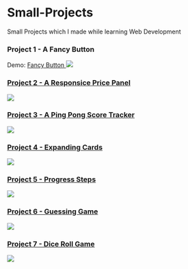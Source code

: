 # Small-Projects

Small Projects which I made while learning Web Development

<h3>Project 1 - A Fancy Button</h3>
Demo: 
<a href="https://harshitbhat.github.io/Small-Projects/1-fancyButton/021.fancyButton.html">
    Fancy Button
</a>
<img src='https://github.com/harshitbhat/Small-Projects/blob/master/screenshots/project1.gif'/>

<a href="https://harshitbhat.github.io/Small-Projects/2-pricePanel/026.pricePanel.html">
    <h3>Project 2 - A Responsice Price Panel </h3>
</a>
<img src='https://github.com/harshitbhat/Small-Projects/blob/master/screenshots/project2.jpeg' />

<a href="https://harshitbhat.github.io/Small-Projects/3-scoreKeeper/index.html">
    <h3>Project 3 - A Ping Pong Score Tracker</h3>
</a>
<img src='https://github.com/harshitbhat/Small-Projects/blob/master/screenshots/project3.gif' />

<a href="https://harshitbhat.github.io/Small-Projects/4-expandingCards/index.html">
    <h3>Project 4 - Expanding Cards</h3>
</a>
<img src='https://github.com/harshitbhat/Small-Projects/blob/master/screenshots/project4.gif' />

<a href="https://harshitbhat.github.io/Small-Projects/5-progressSteps/index.html">
    <h3>Project 5 - Progress Steps</h3>
</a>
<img src='https://github.com/harshitbhat/Small-Projects/blob/master/screenshots/project5.gif' />

<a href="https://harshitbhat.github.io/Small-Projects/6-guessTheNumber/index.html">
    <h3>Project 6 - Guessing Game</h3>
</a>
<img src='https://github.com/harshitbhat/Small-Projects/blob/master/screenshots/project6.gif' />

<a href="https://harshitbhat.github.io/Small-Projects/7-diceRollGame/index.html">
    <h3>Project 7 - Dice Roll Game </h3>
</a>
<img src='https://github.com/harshitbhat/Small-Projects/blob/master/screenshots/project7.gif' />
